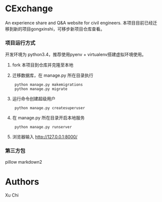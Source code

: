 # CExchange
An experience share and Q&amp;A website for civil engineers.
本项目目前已经迁移到新的项目gongxinshi，可移步新项目仓库查看。

### 项目运行方式
开发环境为 python3.4，推荐使用pyenv + virtualenv搭建虚拟环境使用。

1. fork 本项目到仓库并克隆至本地
2. 迁移数据库，在 manage.py 所在目录执行

        python manage.py makemigrations
        python manage.py migrate

3. 运行命令创建超级用户
    
        python manage.py createsuperuser

7. 在 manage.py 所在目录开启本地服务

        python manage.py runserver

8. 浏览器输入 http://127.0.0.1:8000/

### 第三方包

pillow
markdown2


# Authors
Xu Chi
